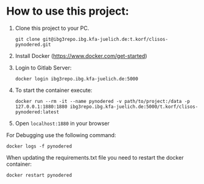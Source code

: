 # How to use this project:

1. Clone this project to your PC. 
   
   ```git clone git@ibg3repo.ibg.kfa-juelich.de:t.korf/clisos-pynodered.git```
2. Install Docker (https://www.docker.com/get-started)
3. Login to Gitlab Server:

   ```docker login ibg3repo.ibg.kfa-juelich.de:5000```
4. To start the container execute:

   ```docker run --rm -it --name pynodered -v path/to/project:/data -p 127.0.0.1:1880:1880 ibg3repo.ibg.kfa-juelich.de:5000/t.korf/clisos-pynodered:latest```

5. Open `localhost:1880` in your browser
   


For Debugging use the following command:

   ```docker logs -f pynodered```


When updating the requirements.txt file you need to restart the docker container:

   ```docker restart pynodered```